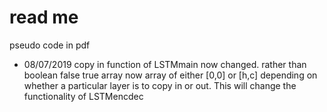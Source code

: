 # read me
pseudo code in pdf


  * 08/07/2019 copy in function of LSTMmain now changed. rather than boolean false true array now array of either [0,0] or [h,c] depending on whether a particular layer is to copy in or out. This will change the functionality of LSTMencdec


